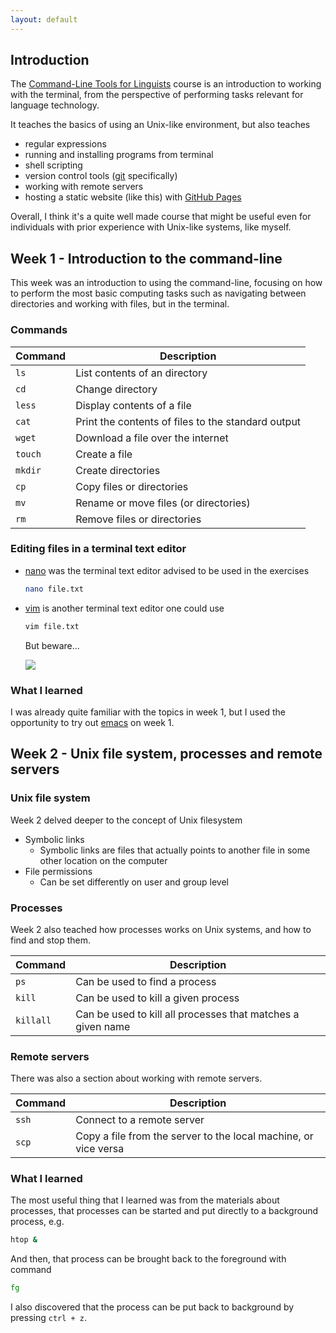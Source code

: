 ```yaml
---
layout: default
---
```


## Introduction

The [Command-Line Tools for Linguists](https://studies.helsinki.fi/kurssit/toteutus/hy-opt-cur-2425-261401a1-c550-4436-91b9-7edf4a1a3b57/KIK-LG221)
course is an introduction to working with the terminal, from the perspective of performing tasks relevant for language technology.

It teaches the basics of using an Unix-like environment, but also teaches
* regular expressions
* running and installing programs from terminal
* shell scripting
* version control tools ([git](https://git-scm.com/) specifically)
* working with remote servers
* hosting a static website (like this) with [GitHub Pages](https://pages.github.com/)

Overall, I think it's a quite well made course that might be useful even for individuals with prior experience with Unix-like systems, like myself.

## Week 1 - Introduction to the command-line

This week was an introduction to using the command-line, focusing on how to perform the most basic computing tasks such as navigating between
directories and working with files, but in the terminal.

### Commands

| Command | Description |
| --- | --- |
| `ls` | List contents of an directory |
| `cd` | Change directory |
| `less` | Display contents of a file |
| `cat` | Print the contents of files to the standard output |
| `wget` | Download a file over the internet |
| `touch` | Create a file |
| `mkdir` | Create directories |
| `cp` | Copy files or directories |
| `mv` | Rename or move files (or directories) |
| `rm` | Remove files or directories |

### Editing files in a terminal text editor

* [nano](https://www.nano-editor.org/) was the terminal text editor advised to be used in the exercises
  ```bash
  nano file.txt
  ```

* [vim](https://www.vim.org/) is another terminal text editor one could use
  ```bash
  vim file.txt
  ```

  But beware...

  <img src="https://cdn.stackoverflow.co/images/jo7n4k8s/production/7a0bf96c6e3155ca56c74723cb0c0767517a4429-324x318.jpg?auto=format">

### What I learned
I was already quite familiar with the topics in week 1, but I used the opportunity to try out [emacs](https://www.gnu.org/software/emacs/) on week 1.

## Week 2 - Unix file system, processes and remote servers

### Unix file system
Week 2 delved deeper to the concept of Unix filesystem
* Symbolic links
  * Symbolic links are files that actually points to another file in some other location on the computer
* File permissions
  * Can be set differently on user and group level

### Processes
Week 2 also teached how processes works on Unix systems, and how to find and stop them.

| Command | Description |
| --- | --- |
| `ps` | Can be used to find a process |
| `kill` | Can be used to kill a given process |
| `killall` | Can be used to kill all processes that matches a given name |

### Remote servers
There was also a section about working with remote servers.

| Command | Description |
| --- | --- |
| `ssh` | Connect to a remote server |
| `scp` | Copy a file from the server to the local machine, or vice versa |

### What I learned
The most useful thing that I learned was from the materials about processes,
that processes can be started and put directly to a background process, e.g.
```bash
htop &
```

And then, that process can be brought back to the foreground with command
```bash
fg
```

I also discovered that the process can be put back to background
by pressing `ctrl + z`.

